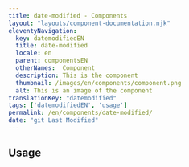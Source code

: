 ```yaml
---
title: date-modified - Components
layout: "layouts/component-documentation.njk"
eleventyNavigation:
  key: datemodifiedEN
  title: date-modified
  locale: en
  parent: componentsEN
  otherNames:  Component
  description: This is the component
  thumbnail: /images/en/components/component.png
  alt: This is an image of the component
translationKey: "datemodified"
tags: ['datemodifiedEN', 'usage']
permalink: /en/components/date-modified/
date: "git Last Modified"
---
```


## Usage